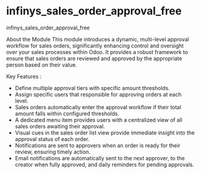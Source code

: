 # infinys\_sales\_order\_approval\_free

infinys\_sales\_order\_approval\_free





About the Module
This module introduces a dynamic, multi-level approval workflow for sales orders, significantly enhancing control and oversight over your sales processes within Odoo. It provides a robust framework to ensure that sales orders are reviewed and approved by the appropriate person based on their value.





Key Features :

* Define multiple approval tiers with specific amount thresholds.
* Assign specific users that responsible for approving orders at each level.
* Sales orders automatically enter the approval workflow if their total amount falls within configured thresholds.
* A dedicated menu item provides users with a centralized view of all sales orders awaiting their approval.
* Visual cues in the sales order list view provide immediate insight into the approval status of each order.
* Notifications are sent to approvers when an order is ready for their review, ensuring timely action.
* Email notifications are automatically sent to the next approver, to the creator when fully approved, and daily reminders for pending approvals.

